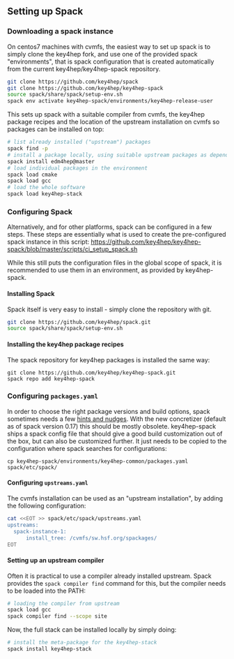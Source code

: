 
## Setting up Spack


### Downloading a spack instance 

On centos7 machines with cvmfs, the easiest way to set up spack is to simply clone the key4hep fork, and use one of the provided spack "environments", that is spack configuration that is created automatically from the current key4hep/key4hep-spack repository.

```bash
git clone https://github.com/key4hep/spack
git clone https://github.com/key4hep/key4hep-spack
source spack/share/spack/setup-env.sh
spack env activate key4hep-spack/environments/key4hep-release-user
```

This sets up spack with a suitable compiler from cvmfs, the key4hep package recipes and the location of the upstream installation on cvmfs so packages can be installed on top:

```bash
# list already installed ("upstream") packages
spack find -p
# install a package locally, using suitable upstream packages as dependencies
spack install edm4hep@master
# load individual packages in the environment
spack load cmake
spack load gcc
# load the whole software 
spack load key4hep-stack

```


### Configuring Spack

Alternatively, and for other platforms, spack can be configured in a few steps. These steps are essentially what is used to create the pre-configured spack instance in this script: https://github.com/key4hep/key4hep-spack/blob/master/scripts/ci_setup_spack.sh

While this still puts the configuration files in the global scope of spack, it is recommended to use them in an environment, as provided by key4hep-spack.

#### Installing Spack
Spack itself is very easy to install -  simply clone the repository with git.

```bash
git clone https://github.com/key4hep/spack.git
source spack/share/spack/setup-env.sh
```

#### Installing the key4hep package recipes

 The spack repository for key4hep packages is installed the same way:

```
git clone https://github.com/key4hep/key4hep-spack.git
spack repo add key4hep-spack
```

### Configuring `packages.yaml`

In order to choose the right package versions and build options, spack sometimes needs a few [hints and nudges](https://spack.readthedocs.io/en/latest/build_settings.html). With the new concretizer (default as of spack version 0.17) this should be mostly obsolete.
key4hep-spack ships a spack config file that should give a good build customization out of the box, but can also be customized further. It just needs to be copied to the configuration where spack searches for configurations:

```
cp key4hep-spack/environments/key4hep-common/packages.yaml spack/etc/spack/
```



#### Configuring `upstreams.yaml`

The cvmfs installation can be used as an "upstream installation", by adding the following configuration:

```bash
cat <<EOT >> spack/etc/spack/upstreams.yaml
upstreams:
  spack-instance-1:
      install_tree: /cvmfs/sw.hsf.org/spackages/
EOT
```


#### Setting up an upstream compiler

Often it is practical to use a compiler already installed upstream. Spack provides the `spack compiler find` command for this, but the compiler needs to be loaded into the PATH:

```bash
# loading the compiler from upstream
spack load gcc
spack compiler find --scope site
```

Now, the full stack can be installed locally by simply doing:

```bash
# install the meta-package for the key4hep-stack
spack install key4hep-stack
```

